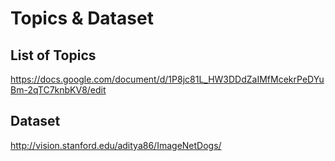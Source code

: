 # Topics & Dataset

## List of Topics
https://docs.google.com/document/d/1P8jc81L_HW3DDdZaIMfMcekrPeDYuBm-2qTC7knbKV8/edit

## Dataset
http://vision.stanford.edu/aditya86/ImageNetDogs/
